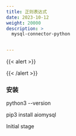 ```yaml
---
title: 正则表达式
date: 2023-10-12
weight: 20000
description: >
  mysql-connector-python


---
```


{{< alert >}}

{{< /alert >}}


### 安装

python3 --version


pip3 install aiomysql

Initial stage